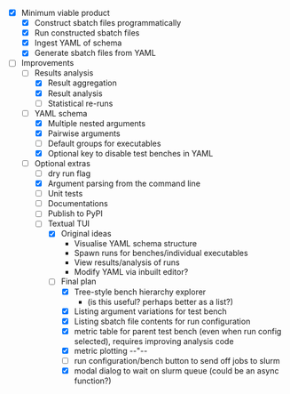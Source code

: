 - [x] Minimum viable product
  - [x] Construct sbatch files programmatically
  - [x] Run constructed sbatch files
  - [x] Ingest YAML of schema
  - [x] Generate sbatch files from YAML
- [ ] Improvements
  - [ ] Results analysis
    - [x] Result aggregation
    - [x] Result analysis
    - [ ] Statistical re-runs
  - [ ] YAML schema
    - [x] Multiple nested arguments
    - [x] Pairwise arguments
    - [ ] Default groups for executables
    - [x] Optional key to disable test benches in YAML
  - [ ] Optional extras
    - [ ] dry run flag
    - [x] Argument parsing from the command line
    - [ ] Unit tests
    - [ ] Documentations
    - [ ] Publish to PyPI
    - [ ] Textual TUI
      - [x] Original ideas
        - Visualise YAML schema structure
        - Spawn runs for benches/individual executables
        - View results/analysis of runs
        - Modify YAML via inbuilt editor?
      - [ ] Final plan
        - [x] Tree-style bench hierarchy explorer
          - (is this useful? perhaps better as a list?)
        - [x] Listing argument variations for test bench
        - [x] Listing sbatch file contents for run configuration
        - [x] metric table for parent test bench (even when run config selected), requires improving analysis code
        - [x] metric plotting --"--
        - [ ] run configuration/bench button to send off jobs to slurm
        - [x] modal dialog to wait on slurm queue (could be an async function?)
